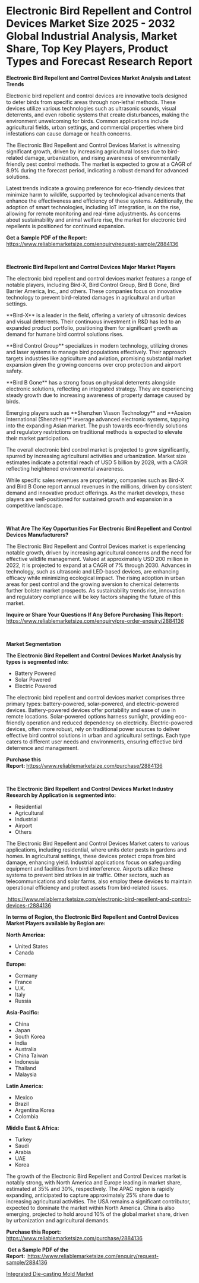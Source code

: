 <p><h1>Electronic Bird Repellent and Control Devices Market Size 2025 - 2032 Global Industrial Analysis, Market Share, Top Key Players, Product Types and Forecast Research Report</h1></p><p><strong>Electronic Bird Repellent and Control Devices Market Analysis and Latest Trends</strong></p>
<p><p>Electronic bird repellent and control devices are innovative tools designed to deter birds from specific areas through non-lethal methods. These devices utilize various technologies such as ultrasonic sounds, visual deterrents, and even robotic systems that create disturbances, making the environment unwelcoming for birds. Common applications include agricultural fields, urban settings, and commercial properties where bird infestations can cause damage or health concerns.</p><p>The Electronic Bird Repellent and Control Devices Market is witnessing significant growth, driven by increasing agricultural losses due to bird-related damage, urbanization, and rising awareness of environmentally friendly pest control methods. The market is expected to grow at a CAGR of 8.9% during the forecast period, indicating a robust demand for advanced solutions. </p><p>Latest trends indicate a growing preference for eco-friendly devices that minimize harm to wildlife, supported by technological advancements that enhance the effectiveness and efficiency of these systems. Additionally, the adoption of smart technologies, including IoT integration, is on the rise, allowing for remote monitoring and real-time adjustments. As concerns about sustainability and animal welfare rise, the market for electronic bird repellents is positioned for continued expansion.</p></p>
<p><strong>Get a Sample PDF of the Report:&nbsp;</strong> <a href="https://www.reliablemarketsize.com/enquiry/request-sample/2884136?utm_campaign=3298&utm_medium=2&utm_source=Github&utm_content=ia&utm_term=13032025&utm_id=electronic-bird-repellent-and-control-devices">https://www.reliablemarketsize.com/enquiry/request-sample/2884136</a></p>
<p>&nbsp;</p>
<p><strong>Electronic Bird Repellent and Control Devices Major Market Players</strong></p>
<p><p>The electronic bird repellent and control devices market features a range of notable players, including Bird-X, Bird Control Group, Bird B Gone, Bird Barrier America, Inc., and others. These companies focus on innovative technology to prevent bird-related damages in agricultural and urban settings.</p><p>**Bird-X** is a leader in the field, offering a variety of ultrasonic devices and visual deterrents. Their continuous investment in R&D has led to an expanded product portfolio, positioning them for significant growth as demand for humane bird control solutions rises.  </p><p>**Bird Control Group** specializes in modern technology, utilizing drones and laser systems to manage bird populations effectively. Their approach targets industries like agriculture and aviation, promising substantial market expansion given the growing concerns over crop protection and airport safety. </p><p>**Bird B Gone** has a strong focus on physical deterrents alongside electronic solutions, reflecting an integrated strategy. They are experiencing steady growth due to increasing awareness of property damage caused by birds.</p><p>Emerging players such as **Shenzhen Visson Technology** and **Aosion International (Shenzhen)** leverage advanced electronic systems, tapping into the expanding Asian market. The push towards eco-friendly solutions and regulatory restrictions on traditional methods is expected to elevate their market participation.</p><p>The overall electronic bird control market is projected to grow significantly, spurred by increasing agricultural activities and urbanization. Market size estimates indicate a potential reach of USD 5 billion by 2028, with a CAGR reflecting heightened environmental awareness.</p><p>While specific sales revenues are proprietary, companies such as Bird-X and Bird B Gone report annual revenues in the millions, driven by consistent demand and innovative product offerings. As the market develops, these players are well-positioned for sustained growth and expansion in a competitive landscape.</p></p>
<p>&nbsp;</p>
<p><strong>What Are The Key Opportunities For Electronic Bird Repellent and Control Devices Manufacturers?</strong></p>
<p><p>The Electronic Bird Repellent and Control Devices market is experiencing notable growth, driven by increasing agricultural concerns and the need for effective wildlife management. Valued at approximately USD 200 million in 2022, it is projected to expand at a CAGR of 7% through 2030. Advances in technology, such as ultrasonic and LED-based devices, are enhancing efficacy while minimizing ecological impact. The rising adoption in urban areas for pest control and the growing aversion to chemical deterrents further bolster market prospects. As sustainability trends rise, innovation and regulatory compliance will be key factors shaping the future of this market.</p></p>
<p><strong>Inquire or Share Your Questions If Any Before Purchasing This Report:</strong> <a href="https://www.reliablemarketsize.com/enquiry/pre-order-enquiry/2884136?utm_campaign=3298&utm_medium=2&utm_source=Github&utm_content=ia&utm_term=13032025&utm_id=electronic-bird-repellent-and-control-devices">https://www.reliablemarketsize.com/enquiry/pre-order-enquiry/2884136</a></p>
<p>&nbsp;</p>
<p><strong>Market Segmentation</strong></p>
<p><strong>The Electronic Bird Repellent and Control Devices Market Analysis by types is segmented into:</strong></p>
<p><ul><li>Battery Powered</li><li>Solar Powered</li><li>Electric Powered</li></ul></p>
<p><p>The electronic bird repellent and control devices market comprises three primary types: battery-powered, solar-powered, and electric-powered devices. Battery-powered devices offer portability and ease of use in remote locations. Solar-powered options harness sunlight, providing eco-friendly operation and reduced dependency on electricity. Electric-powered devices, often more robust, rely on traditional power sources to deliver effective bird control solutions in urban and agricultural settings. Each type caters to different user needs and environments, ensuring effective bird deterrence and management.</p></p>
<p><strong>Purchase this Report:&nbsp;</strong><a href="https://www.reliablemarketsize.com/purchase/2884136?utm_campaign=3298&utm_medium=2&utm_source=Github&utm_content=ia&utm_term=13032025&utm_id=electronic-bird-repellent-and-control-devices">https://www.reliablemarketsize.com/purchase/2884136</a></p>
<p>&nbsp;</p>
<p><strong>The Electronic Bird Repellent and Control Devices Market Industry Research by Application is segmented into:</strong></p>
<p><ul><li>Residential</li><li>Agricultural</li><li>Industrial</li><li>Airport</li><li>Others</li></ul></p>
<p><p>The Electronic Bird Repellent and Control Devices Market caters to various applications, including residential, where units deter pests in gardens and homes. In agricultural settings, these devices protect crops from bird damage, enhancing yield. Industrial applications focus on safeguarding equipment and facilities from bird interference. Airports utilize these systems to prevent bird strikes in air traffic. Other sectors, such as telecommunications and solar farms, also employ these devices to maintain operational efficiency and protect assets from bird-related issues.</p></p>
<p><a href="https://www.reliablemarketsize.com/electronic-bird-repellent-and-control-devices-r2884136?utm_campaign=3298&utm_medium=2&utm_source=Github&utm_content=ia&utm_term=13032025&utm_id=electronic-bird-repellent-and-control-devices">&nbsp;https://www.reliablemarketsize.com/electronic-bird-repellent-and-control-devices-r2884136</a></p>
<p><strong>In terms of Region, the Electronic Bird Repellent and Control Devices Market Players available by Region are:</strong></p>
<p>
    <p> <strong> North America: </strong>
        <ul>
            <li>United States</li>
            <li>Canada</li>
        </ul>
        </p> 
    <p> <strong> Europe: </strong>
        <ul>
            <li>Germany</li>
            <li>France</li>
            <li>U.K.</li>
            <li>Italy</li>
            <li>Russia</li>
        </ul>
        </p> 
    <p> <strong> Asia-Pacific: </strong>
        <ul>
            <li>China</li>
            <li>Japan</li>
            <li>South Korea</li>
            <li>India</li>
            <li>Australia</li>
            <li>China Taiwan</li>
            <li>Indonesia</li>
            <li>Thailand</li>
            <li>Malaysia</li>
        </ul>
        </p> 
    <p> <strong> Latin America: </strong>
        <ul>
            <li>Mexico</li>
            <li>Brazil</li>
            <li>Argentina Korea</li>
            <li>Colombia</li>
        </ul>
        </p> 
    <p> <strong> Middle East & Africa: </strong>
        <ul>
            <li>Turkey</li>
            <li>Saudi</li>
            <li>Arabia</li>
            <li>UAE</li>
            <li>Korea</li>
        </ul>
    </p>
    </p>
<p><p>The growth of the Electronic Bird Repellent and Control Devices market is notably strong, with North America and Europe leading in market share, estimated at 35% and 30%, respectively. The APAC region is rapidly expanding, anticipated to capture approximately 25% share due to increasing agricultural activities. The USA remains a significant contributor, expected to dominate the market within North America. China is also emerging, projected to hold around 10% of the global market share, driven by urbanization and agricultural demands.</p></p>
<p><strong>Purchase this Report: </strong><a href="https://www.reliablemarketsize.com/purchase/2884136?utm_campaign=3298&utm_medium=2&utm_source=Github&utm_content=ia&utm_term=13032025&utm_id=electronic-bird-repellent-and-control-devices">https://www.reliablemarketsize.com/purchase/2884136</a></p>
<p>&nbsp;<strong>Get a Sample PDF of the Report:&nbsp;&nbsp;</strong><a href="https://www.reliablemarketsize.com/enquiry/request-sample/2884136?utm_campaign=3298&utm_medium=2&utm_source=Github&utm_content=ia&utm_term=13032025&utm_id=electronic-bird-repellent-and-control-devices">https://www.reliablemarketsize.com/enquiry/request-sample/2884136</a></p>
<p><strong></strong></p>
<p><p><a href="https://github.com/nacrehuipie/Market-Research-Report-List-1/blob/main/integrated-die-casting-mold-market.md?utm_campaign=3298&utm_medium=2&utm_source=Github&utm_content=ia&utm_term=13032025&utm_id=electronic-bird-repellent-and-control-devices">Integrated Die-casting Mold Market</a></p></p>